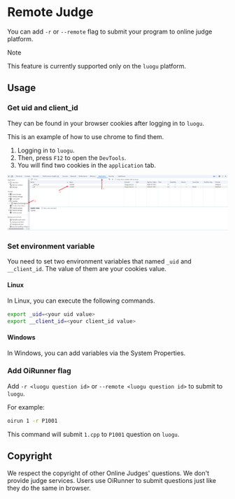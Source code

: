 # Remote Judge
You can add `-r` or `--remote` flag to submit your program to online judge platform.

> [!NOTE]
> This feature is currently supported only on the `luogu` platform. 

## Usage

### Get uid and client_id
They can be found in your browser cookies after logging in to `luogu`.

This is an example of how to use chrome to find them.

1. Logging in to `luogu`.
2. Then, press `F12` to open the `DevTools`.
3. You will find two cookies in the `application` tab.

![find_cookies](../img/find_cookies.png)

### Set environment variable

You need to set two environment variables that named `_uid` and `__client_id`. The value of them are your cookies value.

#### Linux
In Linux, you can execute the following commands.
```bash
export _uid=<your uid value>
export __client_id=<your client_id value>
```

#### Windows
In Windows, you can add variables via the System Properties.

### Add OiRunner flag
Add `-r <luogu question id>` or `--remote <luogu question id>` to submit to `luogu`.

For example:
```bash
oirun 1 -r P1001
```
This command will submit `1.cpp` to `P1001` question on `luogu`.

## Copyright
We respect the copyright of other Online Judges' questions. We don't provide judge services. Users use OiRunner to submit questions just like they do the same in browser.